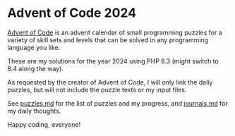 # Advent of Code 2024

[Advent of Code](https://adventofcode.com) is an advent calendar of small programming puzzles for a variety of skill sets and levels that can be solved in any programming language you like.

These are my solutions for the year 2024 using PHP 8.3 (might switch to 8.4 along the way).

As requested by the creator of Advent of Code, I will only link the daily puzzles, but will not include the puzzle texts or my input files.

See [puzzles.md](puzzles.md) for the list of puzzles and my progress, and [journals.md](journals.md) for my daily thoughts.

Happy coding, everyone!
